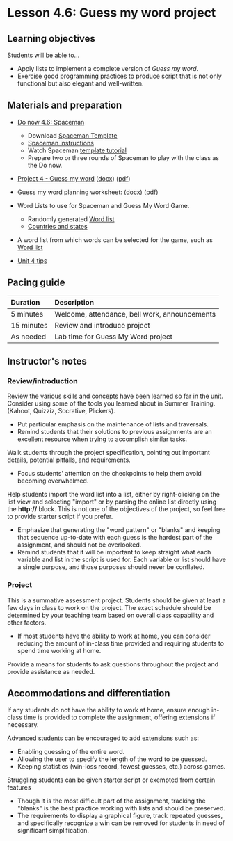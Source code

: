 # Lesson 4.6: Guess my word project

## Learning objectives

Students will be able to...

* Apply lists to implement a complete version of _Guess my word_.
* Exercise good programming practices to produce script that is not only functional but also elegant and well-written.

## Materials and preparation

* [Do now 4.6: Spaceman](do_now_46.md)
  * Download [Spaceman Template](https://github.com/TEALSK12/introduction-to-computer-science/raw/master/slidedecks/spaceman.pptx)
  * [Spaceman instructions](https://tekhnologic.wordpress.com/2017/03/01/spaceman-an-alternative-to-hangman/)
  * Watch Spaceman [template tutorial](https://videopress.com/v/Fk5cYswc)
  * Prepare two or three rounds of Spaceman to play with the class as the Do now.
* [Project 4 - Guess my word](project_4.md) ([docx](https://github.com/TEALSK12/introduction-to-computer-science/blob/master/Unit%204%20Word/Project%204%20Guessmyword.docx?raw=true)) ([pdf](https://github.com/TEALSK12/introduction-to-computer-science/raw/master/Unit%204%20PDF/Project%204%20Guessmyword.pdf))
* Guess my word planning worksheet: ([docx](https://github.com/TEALSK12/introduction-to-computer-science/raw/master/Projects/Projects%20Word/Project_4_Guessmyword_Planning_Worksheet.docx)) ([pdf](https://github.com/TEALSK12/introduction-to-computer-science/raw/master/Projects/Projects%20PDF/Project_4_Guessmyword_Planning_Worksheet.pdf))
* Word Lists to use for Spaceman and Guess My Word Game.
  * Randomly generated [Word list][]
  * [Countries and states](Country-n-State.txt)

* A word list from which words can be selected for the game, such as [Word list][]
* [Unit 4 tips](unit_4_tips.md)

## Pacing guide

| Duration   | Description                                   |
| :---------- | :--------------------------------------------- |
| 5 minutes  | Welcome, attendance, bell work, announcements |
| 15 minutes | Review and introduce project                  |
| As needed  | Lab time for Guess My Word project            |

## Instructor's notes

### Review/introduction

Review the various skills and concepts have been learned so far in the unit. Consider using some of the tools you learned about in Summer Training. (Kahoot, Quizziz, Socrative, Plickers).

* Put particular emphasis on the maintenance of lists and traversals.
* Remind students that their solutions to previous assignments are an excellent resource when trying to accomplish similar tasks.

Walk students through the project specification, pointing out important details, potential pitfalls, and requirements.

* Focus students' attention on the checkpoints to help them avoid becoming overwhelmed.

Help students import the word list into a list, either by right-clicking on the list view and selecting "import" or by parsing the online list directly using the **http://** block.  This is not one of the objectives of the project, so feel free to provide starter script if you prefer.

* Emphasize that generating the "word pattern" or "blanks" and keeping that sequence up-to-date with each guess is the hardest part of the assignment, and should not be overlooked.
* Remind students that it will be important to keep straight what each variable and list in the script is used for.  Each variable or list should have a single purpose, and those purposes should never be conflated.

### Project

This is a summative assessment project.  Students should be given at least a few days in class to work on the project.  The exact schedule should be determined by your teaching team based on overall class capability and other factors.

* If most students have the ability to work at home, you can consider reducing the amount of in-class time provided and requiring students to spend time working at home.

Provide a means for students to ask questions throughout the project and provide assistance as needed.

## Accommodations and differentiation

If any students do not have the ability to work at home, ensure enough in-class time is provided to complete the assignment, offering extensions if necessary.

Advanced students can be encouraged to add extensions such as:

* Enabling guessing of the entire word.
* Allowing the user to specify the length of the word to be guessed.
* Keeping statistics (win-loss record, fewest guesses, etc.) across games.

Struggling students can be given starter script or exempted from certain features

* Though it is the most difficult part of the assignment, tracking the "blanks" is the best practice working with lists and should be preserved.  
* The requirements to display a graphical figure, track repeated guesses, and specifically recognize a win can be removed for students in need of significant simplification.

[Word list]: wordlist.txt
